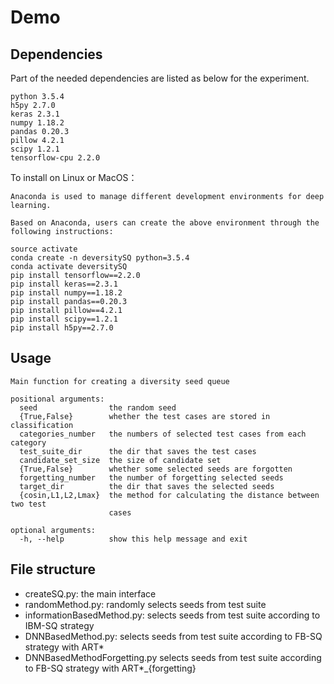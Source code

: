 # Demo

## Dependencies
Part of the needed dependencies are listed as below for the experiment.
```
python 3.5.4
h5py 2.7.0
keras 2.3.1
numpy 1.18.2
pandas 0.20.3
pillow 4.2.1
scipy 1.2.1
tensorflow-cpu 2.2.0
```
To install on Linux or MacOS：
```
Anaconda is used to manage different development environments for deep learning. 

Based on Anaconda, users can create the above environment through the following instructions:

source activate
conda create -n deversitySQ python=3.5.4
conda activate deversitySQ
pip install tensorflow==2.2.0
pip install keras==2.3.1
pip install numpy==1.18.2
pip install pandas==0.20.3
pip install pillow==4.2.1
pip install scipy==1.2.1
pip install h5py==2.7.0
```

## Usage
```
Main function for creating a diversity seed queue

positional arguments:
  seed                the random seed
  {True,False}        whether the test cases are stored in classification
  categories_number   the numbers of selected test cases from each category
  test_suite_dir      the dir that saves the test cases
  candidate_set_size  the size of candidate set
  {True,False}        whether some selected seeds are forgotten
  forgetting_number   the number of forgetting selected seeds
  target_dir          the dir that saves the selected seeds
  {cosin,L1,L2,Lmax}  the method for calculating the distance between two test
                      cases

optional arguments:
  -h, --help          show this help message and exit
```

## File structure
- createSQ.py: the main interface
- randomMethod.py: randomly selects seeds from test suite
- informationBasedMethod.py: selects seeds from test suite according to IBM-SQ strategy
- DNNBasedMethod.py: selects seeds from test suite according to FB-SQ strategy with ART*
- DNNBasedMethodForgetting.py selects seeds from test suite according to FB-SQ strategy with ART*_{forgetting}
